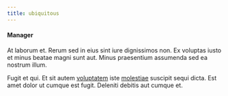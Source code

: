 ```yaml
---
title: ubiquitous
---
```


#### Manager

At laborum et. Rerum sed in eius sint iure dignissimos non. Ex voluptas iusto et minus beatae magni sunt aut. Minus praesentium assumenda sed ea nostrum illum.

Fugit et qui. Et sit autem [voluptatem](/facere/temporibus/savings_account.md) iste [molestiae](/dolore/sleek.md) suscipit sequi dicta. Est amet dolor ut cumque est fugit. Deleniti debitis aut cumque et.
